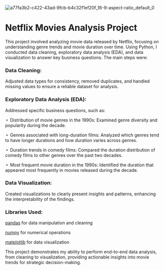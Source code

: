 ![a77fa3b2-c422-43ad-9fcb-b4c32f1ef20f_16-9-aspect-ratio_default_0](https://github.com/user-attachments/assets/2502b424-19c3-4187-a257-208a8eaf4b6e)

# Netflix Movies Analysis Project

This project involved analyzing movie data released by Netflix, focusing on understanding genre trends and movie duration over time. Using Python, I conducted data cleaning, exploratory data analysis (EDA), and data visualization to answer key business questions. The main steps were:

### Data Cleaning:

Adjusted data types for consistency, removed duplicates, and handled missing values to ensure a reliable dataset for analysis.

### Exploratory Data Analysis (EDA):

Addressed specific business questions, such as:

⚬ Distribution of movie genres in the 1990s: Examined genre diversity and popularity during the decade.

⚬ Genres associated with long-duration films: Analyzed which genres tend to have longer durations and how duration varies across genres.

⚬ Duration trends in comedy films: Compared the duration distribution of comedy films to other genres over the past two decades.

⚬ Most frequent movie duration in the 1990s: Identified the duration that appeared most frequently in movies released during the decade.

###  Data Visualization:

Created visualizations to clearly present insights and patterns, enhancing the interpretability of the findings.

### Libraries Used:

[pandas](https://www.w3schools.com/python/pandas/pandas_intro.asp) for data manipulation and cleaning

[numpy](https://www.w3schools.com/python/numpy/numpy_intro.asp) for numerical operations

[matplotlib](https://www.w3schools.com/python/matplotlib_intro.asp) for data visualization

This project demonstrates my ability to perform end-to-end data analysis, from cleaning to visualization, providing actionable insights into movie trends for strategic decision-making.







